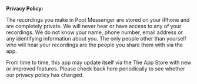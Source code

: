 <b>Privacy Policy:</b><br>

The recordings you make in Poot Messenger are stored on your iPhone and are completely private. We will never hear or have access to any of your recordings. We do not know your name, phone number, email address or any identifying information about you. The only people other than yourself who will hear your recordings are the people you share them with via the app.

From time to time, this app may update itself via the The App Store with new or improved features. Please check back here periodically to see whether our privacy policy has changed. 
